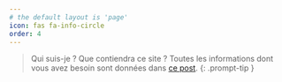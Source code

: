 ```yaml
---
# the default layout is 'page'
icon: fas fa-info-circle
order: 4
---
```


> Qui suis-je ? Que contiendra ce site ? Toutes les informations dont vous avez besoin sont données dans [ce post](https://teptis.github.io/posts/Introduction/).
{: .prompt-tip }
